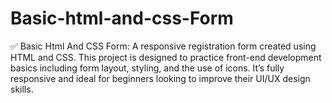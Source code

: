 # Basic-html-and-css-Form
✅ Basic Html And CSS Form:  A responsive registration form created using HTML and CSS.     This project is designed to practice front-end development basics including form layout, styling, and the use of icons.     It’s fully responsive and ideal for beginners looking to improve their UI/UX design skills.
